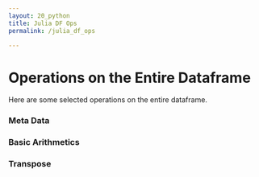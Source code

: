 ```yaml
---
layout: 20_python
title: Julia DF Ops
permalink: /julia_df_ops

---
```


# Operations on the Entire Dataframe

Here are some selected operations on the entire dataframe.


### Meta Data


### Basic Arithmetics


### Transpose



